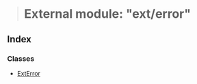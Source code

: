 > # External module: "ext/error"

## Index

### Classes

* [ExtError](../classes/_ext_error_.exterror.md)